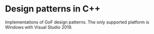 # Design patterns in C++
Implementations of GoF design patterns. The only supported platform is Windows with Visual Studio 2019.


